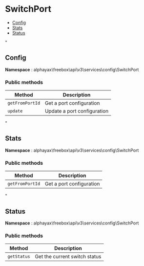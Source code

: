 # SwitchPort

- [Config](#Config)
- [Stats](#Stats)
- [Status](#Status)


<a name="Config"></a>"
## Config

**Namespace**  : alphayax\freebox\api\v3\services\config\SwitchPort

### Public methods

| Method | Description |
|---|---|
| `getFromPortId` | Get a port configuration | 
| `update` | Update a port configuration | 

<a name="Stats"></a>"
## Stats

**Namespace**  : alphayax\freebox\api\v3\services\config\SwitchPort

### Public methods

| Method | Description |
|---|---|
| `getFromPortId` | Get a port configuration | 

<a name="Status"></a>"
## Status

**Namespace**  : alphayax\freebox\api\v3\services\config\SwitchPort

### Public methods

| Method | Description |
|---|---|
| `getStatus` | Get the current switch status | 

